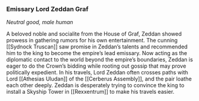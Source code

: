 ### Emissary Lord Zeddan Graf

_Neutral good, male human_

A beloved noble and socialite from the House of Graf, Zeddan showed prowess in gathering rumors for his own entertainment. The cunning [[Sydnock Truscan]] saw promise in Zeddan’s talents and recommended him to the king to become the empire’s lead emissary. Now acting as the diplomatic contact to the world beyond the empire’s boundaries, Zeddan is eager to do the Crown’s bidding while rooting out gossip that may prove politically expedient. In his travels, Lord Zeddan often crosses paths with Lord [[Athesias Uludan]] of the [[Cerberus Assembly]], and the pair loathe each other deeply. Zeddan is desperately trying to convince the king to install a Skyship Tower in [[Rexxentrum]] to make his travels easier.